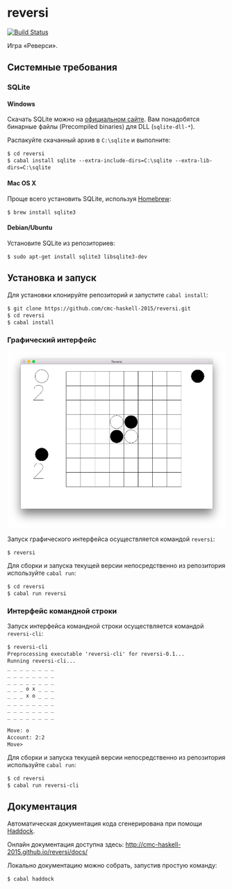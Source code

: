 # reversi

[![Build Status](https://travis-ci.org/cmc-haskell-2015/reversi.svg?branch=master)](https://travis-ci.org/cmc-haskell-2015/reversi)

Игра «Реверси».

## Системные требования

### SQLite

#### Windows

Скачать SQLite можно на [официальном сайте](http://www.sqlite.org/download.html).
Вам понадобятся бинарные файлы (Precompiled binaries) для DLL (`sqlite-dll-*`).

Распакуйте скачанный архив в `C:\sqlite` и выполните:

```
$ cd reversi
$ cabal install sqlite --extra-include-dirs=C:\sqlite --extra-lib-dirs=C:\sqlite
```

#### Mac OS X

Проще всего установить SQLite, используя [Homebrew](http://brew.sh):

```
$ brew install sqlite3
```

#### Debian/Ubuntu

Установите SQLite из репозиториев:

```
$ sudo apt-get install sqlite3 libsqlite3-dev
```

## Установка и запуск

Для установки клонируйте репозиторий и запустите `cabal install`:

```
$ git clone https://github.com/cmc-haskell-2015/reversi.git
$ cd reversi
$ cabal install
```

### Графический интерфейс

![Скриншот начального положения шашек.](images/screenshot.png)

Запуск графического интерфейса осуществляется командой `reversi`:

```
$ reversi
```

Для сборки и запуска текущей версии непосредственно из репозитория используйте `cabal run`:

```
$ cd reversi
$ cabal run reversi
```

### Интерфейс командной строки

Запуск интерфейса командной строки осуществляется командой `reversi-cli`:

```
$ reversi-cli
Preprocessing executable 'reversi-cli' for reversi-0.1...
Running reversi-cli...
_ _ _ _ _ _ _ _
_ _ _ _ _ _ _ _
_ _ _ _ _ _ _ _
_ _ _ o x _ _ _
_ _ _ x o _ _ _
_ _ _ _ _ _ _ _
_ _ _ _ _ _ _ _
_ _ _ _ _ _ _ _

Move: o
Account: 2:2
Move>
```

Для сборки и запуска текущей версии непосредственно из репозитория используйте `cabal run`:

```
$ cd reversi
$ cabal run reversi-cli
```

## Документация

Автоматическая документация кода сгенерирована при помощи [Haddock](https://www.haskell.org/haddock/).

Онлайн документация доступна здесь: http://cmc-haskell-2015.github.io/reversi/docs/

Локально документацию можно собрать, запустив простую команду:

```
$ cabal haddock
```

